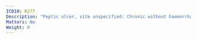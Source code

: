```yaml
---
ICD10: K277
Description: "Peptic ulcer, site unspecified: Chronic without haemorrhage or perforation"
Matters: No
Weight: 0
---
```

